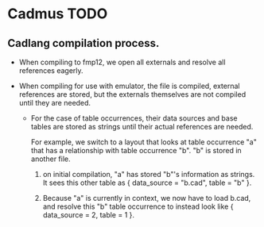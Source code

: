 # Cadmus TODO

## Cadlang compilation process.
- When compiling to fmp12, we open all externals and resolve all references eagerly.

- When compiling for use with emulator, the file is compiled, external
  references are stored, but the externals themselves are not compiled until
  they are needed.
    - For the case of table occurrences, their data sources and base tables are
      stored as strings until their actual references are needed. 

      For example, we switch to a layout that looks at table occurrence "a"
      that has a relationship with table occurrence "b". "b" is stored in
      another file.

      1. on initial compilation, "a" has stored "b"'s information as strings. It
         sees this other table as { data_source = "b.cad", table = "b" }.

      2. Because "a" is currently in context, we now have to load b.cad, and
         resolve this "b" table occurrence to instead look like { data_source =
         2, table = 1 }.
